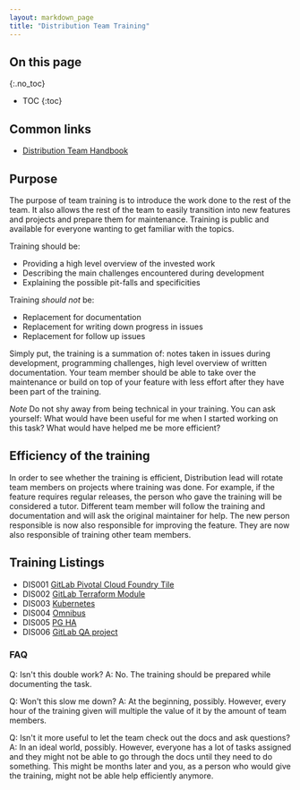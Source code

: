 ```yaml
---
layout: markdown_page
title: "Distribution Team Training"
---
```


## On this page
{:.no_toc}

- TOC
{:toc}

## Common links

* [Distribution Team Handbook](https://github.com/daijapan/test/tree/master/engineering/dev-backend/distribution/index.html.md/index.html.md)

## Purpose

The purpose of team training is to introduce the work done to the rest of the team.
It also allows the rest of the team to easily transition into new features and projects
and prepare them for maintenance. Training is public and available for everyone
wanting to get familiar with the topics.

Training should be:

* Providing a high level overview of the invested work
* Describing the main challenges encountered during development
* Explaining the possible pit-falls and specificities

Training *should not* be:

* Replacement for documentation
* Replacement for writing down progress in issues
* Replacement for follow up issues

Simply put, the training is a summation of: notes taken in issues during development,
programming challenges, high level overview of written documentation. Your team
member should be able to take over the maintenance or build on top of your feature
with less effort after they have been part of the training.

*Note* Do not shy away from being technical in your training. You can ask yourself:
What would have been useful for me when I started working on this task? What
would have helped me be more efficient?

## Efficiency of the training

In order to see whether the training is efficient, Distribution lead will rotate team
members on projects where training was done. For example, if the feature
requires regular releases, the person who gave the training will be considered
a tutor. Different team member will follow the training and documentation and
will ask the original maintainer for help. The new person responsible is now
also responsible for improving the feature. They are now also responsible of
training other team members.

## Training Listings

- DIS001 [GitLab Pivotal Cloud Foundry Tile](https://youtu.be/oo2p6WtHhG4/index.html.md)
- DIS002 [GitLab Terraform Module](https://youtu.be/JbbKq0UrDec/index.html.md)
- DIS003 [Kubernetes](https://youtu.be/Po8vUvoiMYU/index.html.md)
- DIS004 [Omnibus](https://youtu.be/m89NHLhTMj4/index.html.md)
- DIS005 [PG HA](https://youtu.be/2Uz2piFLp7k/index.html.md)
- DIS006 [GitLab QA project](https://youtu.be/Ym159ATYN_g/index.html.md)

### FAQ

Q: Isn't this double work?
A: No. The training should be prepared while documenting the task.

Q: Won't this slow me down?
A: At the beginning, possibly. However, every hour of the training given will
multiple the value of it by the amount of team members.

Q: Isn't it more useful to let the team check out the docs and ask questions?
A: In an ideal world, possibly. However, everyone has a lot of tasks assigned
and they might not be able to go through the docs until they need to do something.
This might be months later and you, as a person who would give the training, might not
be able help efficiently anymore.
